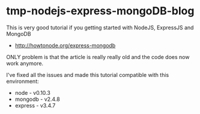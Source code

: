tmp-nodejs-express-mongoDB-blog
===============================

This is very good tutorial if you getting started with NodeJS, ExpressJS and MongoDB 
- http://howtonode.org/express-mongodb

ONLY problem is that the article is really really old and the code does now work anymore.

I've fixed all the issues and made this tutorial compatible with this environment:
* node - v0.10.3
* mongodb - v2.4.8
* express - v3.4.7
